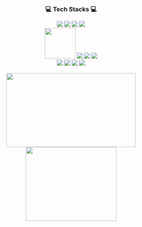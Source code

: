 <div align=center>
    <h3>💻 Tech Stacks 💻</h3>
    <div>
        <img src="https://img.shields.io/badge/SpringBoot-6DB33F?style=for-the-badge&logo=SpringBoot&logoColor=white">
        <img src="https://img.shields.io/badge/SpringSecurity-6DB33F?style=for-the-badge&logo=SpringSecurity&logoColor=white">
        <img src="https://img.shields.io/badge/Redis-DC382D?style=for-the-badge&logo=Redis&logoColor=white">
        <img src="https://img.shields.io/badge/MariaDB-003545?style=for-the-badge&logo=MariaDB&logoColor=white">
    </br>
        <img width="83cm" src="https://img.shields.io/badge/React-61DAFB?style=flat-square&logo=React&logoColor=white"/>
        <img src="https://img.shields.io/badge/TypeScript-3178C6?style=for-the-badge&logo=TypeScript&logoColor=white">
        <img src="https://img.shields.io/badge/Redux-764ABC?style=for-the-badge&logo=Redux&logoColor=white">
        <img src="https://img.shields.io/badge/StyledComponents-DB7093?style=for-the-badge&logo=StyledComponents&logoColor=white">
    </br>
        <img src="https://img.shields.io/badge/amazon ec2-FF9900.svg?style=for-the-badge&logo=amazonec2&logoColor=white">
        <img src="https://img.shields.io/badge/github actions-2088FF.svg?style=for-the-badge&logo=githubactions&logoColor=white">
        <img src="https://img.shields.io/badge/docker-%230db7ed.svg?style=for-the-badge&logo=docker&logoColor=white">
        <img src="https://img.shields.io/badge/nginx-009639.svg?style=for-the-badge&logo=nginx&logoColor=white">      
    </div><br/>
    <a href="https://github.com/anuraghazra/github-readme-stats">
        <img width=350 height=200 align="center" src="https://github-readme-stats.vercel.app/api?username=hobakk&show_icons=true&theme=radical" />
    </a>
    <a href="https://github.com/anuraghazra/convoychat">
        <img width=245 height=200 align="center" src="https://github-readme-stats.vercel.app/api/top-langs?username=hobakk&show_icons=true&theme=radical&layout=compact&langs_count=8&card_width=320" />
</a>
</div>

